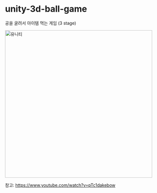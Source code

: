 # unity-3d-ball-game
공을 굴려서 아이템 먹는 게임 (3 stage)
   
   
<img width="484" alt="유니티" src="https://user-images.githubusercontent.com/100189169/222711044-cdbc2da1-290f-4dcc-bc6f-99c4713863f6.PNG">

참고: https://www.youtube.com/watch?v=pTc1dakebow
